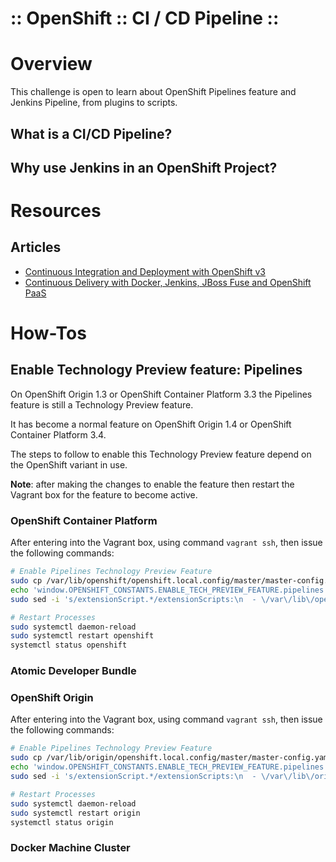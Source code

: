 :: OpenShift :: CI / CD Pipeline ::
===================================

# Overview

This challenge is open to learn about OpenShift Pipelines feature and Jenkins Pipeline, from plugins to scripts.

## What is a CI/CD Pipeline?

## Why use Jenkins in an OpenShift Project?

# Resources

## Articles

- [Continuous Integration and Deployment with OpenShift v3](https://blog.openshift.com/continuous-integration-deployment-v3/)
- [Continuous Delivery with Docker, Jenkins, JBoss Fuse and OpenShift PaaS](http://blog.christianposta.com/demo/continuous-delivery-with-jenkins-gerrit-jboss-fuse-and-openshift-paas/)

# How-Tos

## Enable Technology Preview feature: Pipelines

On OpenShift Origin 1.3 or OpenShift Container Platform 3.3 the Pipelines feature is still a Technology Preview feature.

It has become a normal feature on OpenShift Origin 1.4 or OpenShift Container Platform 3.4.

The steps to follow to enable this Technology Preview feature depend on the OpenShift variant in use.

**Note**: after making the changes to enable the feature then restart the Vagrant box for the feature to become active.

### OpenShift Container Platform

After entering into the Vagrant box, using command ```vagrant ssh```, then issue the following commands:

```bash
# Enable Pipelines Technology Preview Feature
sudo cp /var/lib/openshift/openshift.local.config/master/master-config.yaml /var/lib/openshift/openshift.local.config/master/master-config.yaml.original
echo 'window.OPENSHIFT_CONSTANTS.ENABLE_TECH_PREVIEW_FEATURE.pipelines = true;' | sudo tee -a /var/lib/openshift/openshift.local.config/master/tech-preview.js
sudo sed -i 's/extensionScript.*/extensionScripts:\n  - \/var\/lib\/openshift\/openshift.local.config\/master\/tech-preview.js/' /var/lib/openshift/openshift.local.config/master/master-config.yaml

# Restart Processes
sudo systemctl daemon-reload
sudo systemctl restart openshift
systemctl status openshift
```

### Atomic Developer Bundle

### OpenShift Origin

After entering into the Vagrant box, using command ```vagrant ssh```, then issue the following commands:

```bash
# Enable Pipelines Technology Preview Feature
sudo cp /var/lib/origin/openshift.local.config/master/master-config.yaml /var/lib/origin/openshift.local.config/master/master-config.yaml.original
echo 'window.OPENSHIFT_CONSTANTS.ENABLE_TECH_PREVIEW_FEATURE.pipelines = true;' | sudo tee -a /var/lib/origin/openshift.local.config/master/tech-preview.js
sudo sed -i 's/extensionScript.*/extensionScripts:\n  - \/var\/lib\/origin\/openshift.local.config\/master\/tech-preview.js/' /var/lib/origin/openshift.local.config/master/master-config.yaml

# Restart Processes
sudo systemctl daemon-reload
sudo systemctl restart origin
systemctl status origin
```

### Docker Machine Cluster
